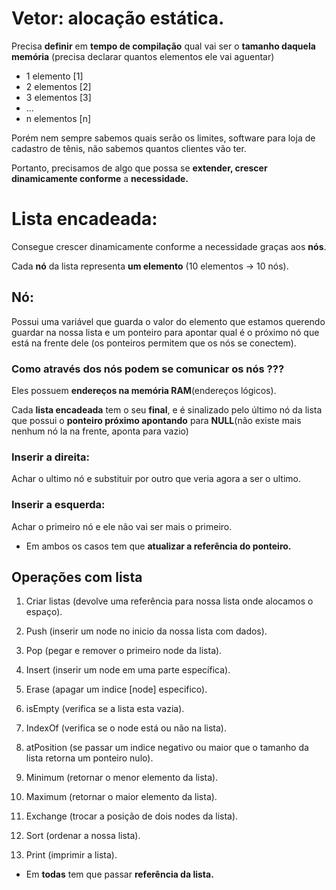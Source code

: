 # Vetor: alocação estática.

Precisa **definir** em **tempo de compilação** qual vai ser o **tamanho daquela memória** (precisa declarar quantos elementos ele vai aguentar)

- 1 elemento  [1]
- 2 elementos [2]
- 3 elementos [3]
- ...
- n elementos [n]

Porém nem sempre sabemos quais serão os limites, software para loja de cadastro de tênis, não sabemos quantos clientes vão ter.

Portanto, precisamos de algo que possa se **extender, crescer dinamicamente conforme** a **necessidade.**

# Lista encadeada: 
Consegue crescer dinamicamente conforme a necessidade graças aos **nós**.

Cada **nó** da lista representa **um elemento** (10 elementos -> 10 nós).

## Nó: 
Possui uma variável que guarda o valor do elemento que estamos querendo guardar na nossa lista e um ponteiro para apontar qual é o próximo nó que está na frente dele (os ponteiros permitem que os nós se conectem).

### Como através dos nós podem se comunicar os nós ???
Eles possuem **endereços na memória RAM**(endereços lógicos).

Cada **lista encadeada** tem o seu **final**, e é sinalizado pelo último nó da lista que possui o **ponteiro próximo apontando** para **NULL**(não existe mais nenhum nó la na frente, aponta para vazio)

### Inserir a direita:

Achar o ultimo nó e substituir por outro que veria agora a ser o ultimo.

### Inserir a esquerda:

Achar o primeiro nó e ele não vai ser mais o primeiro.

- Em ambos os casos tem que **atualizar a referência do ponteiro.**

## Operações com lista

1. Criar listas (devolve uma referência para nossa lista onde alocamos o espaço).

2. Push (inserir um node no inicio da nossa lista com dados).

3. Pop (pegar e remover o primeiro node da lista).

4. Insert (inserir um node em uma parte específica).

5. Erase (apagar um indice [node] especifico).

6. isEmpty (verifica se a lista esta vazia).

7. IndexOf (verifica se o node está ou não na lista).

8. atPosition (se passar um indice negativo ou maior que o tamanho da lista retorna um ponteiro nulo).

9. Minimum (retornar o menor elemento da lista).

10. Maximum (retornar o maior elemento da lista).

11. Exchange (trocar a posição de dois nodes da lista).

12. Sort (ordenar a nossa lista).

13.  Print (imprimir a lista).

- Em **todas** tem que passar **referência da lista.**